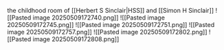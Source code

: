 the childhood room of [[Herbert S Sinclair|HSS]] and [[Simon H Sinclair]]
![[Pasted image 20250509172740.png]]
![[Pasted image 20250509172745.png]]
![[Pasted image 20250509172751.png]]
![[Pasted image 20250509172757.png]]
![[Pasted image 20250509172802.png]]
![[Pasted image 20250509172808.png]]